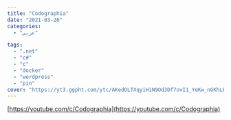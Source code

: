 ```yaml
---
title: "Codographia"
date: "2021-03-26"
categories:
  - "عربي"

tags:
  - ".net"
  - "c#"
  - "c"
  - "docker"
  - "wordpress"
  - "pin"
cover: "https://yt3.ggpht.com/ytc/AKedOLTXqyiH1N9Od3Df7ovI1_YeKw_nGKhLBnUuW7Ik=s176-c-k-c0x00ffffff-no-rj"
---
```


[https://youtube.com/c/Codographia](https://youtube.com/c/Codographia)
